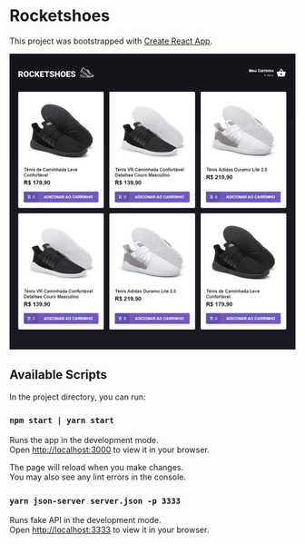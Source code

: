 # Rocketshoes

This project was bootstrapped with [Create React App](https://github.com/facebook/create-react-app).

![](src/assets/images/screenshot3.jpg)

## Available Scripts

In the project directory, you can run:

### `npm start | yarn start`

Runs the app in the development mode.\
Open [http://localhost:3000](http://localhost:3000) to view it in your browser.

The page will reload when you make changes.\
You may also see any lint errors in the console.

### `yarn json-server server.json -p 3333`

Runs fake API in the development mode.\
Open [http://localhost:3333](http://localhost:3333) to view it in your browser.
